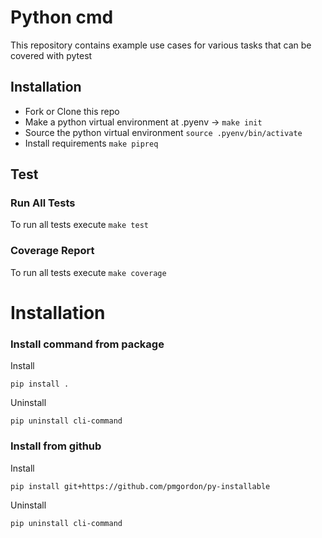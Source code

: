 # Python cmd

This repository contains example use cases for various tasks that can be covered with pytest

## Installation

* Fork or Clone this repo
* Make a python virtual environment at .pyenv -> `make init`
* Source the python virtual environment `source .pyenv/bin/activate`
* Install requirements `make pipreq` 


## Test
### Run All Tests
To run all tests execute `make test`

### Coverage Report
To run all tests execute `make coverage`


# Installation

### Install command from package

Install
```
pip install . 
```
Uninstall
```
pip uninstall cli-command   
```

### Install from github

Install

```
pip install git+https://github.com/pmgordon/py-installable
```

Uninstall
```
pip uninstall cli-command 
```